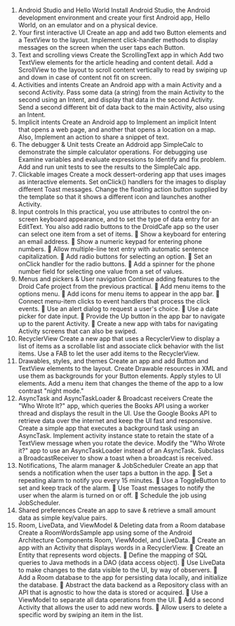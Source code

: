 1. Android Studio and Hello World
   Install Android Studio, the Android development environment and create your first Android app, Hello World,
   on an emulator and on a physical device.
2. Your first interactive UI
   Create an app and add two Button elements and a TextView to the layout. Implement click-handler methods
   to display messages on the screen when the user taps each Button.
3. Text and scrolling views
   Create the ScrollingText app in which Add two TextView elements for the article heading and content detail.
   Add a ScrollView to the layout to scroll content vertically to read by swiping up and down in case of content
   not fit on screen.
4. Activities and intents
   Create an Android app with a main Activity and a second Activity. Pass some data (a string) from the main
   Activity to the second using an Intent, and display that data in the second Activity. Send a second different
   bit of data back to the main Activity, also using an Intent.
5. Implicit intents
   Create an Android app to Implement an implicit Intent that opens a web page, and another that opens a location
   on a map. Also, Implement an action to share a snippet of text.
6. The debugger & Unit tests
   Create an Addroid app SimpleCalc to demonstrate the simple calculator operations. For debugging use
   Examine variables and evaluate expressions to Identify and fix problem. Add and run unit tests to see the
   results to the SimpleCalc app.
7. Clickable images
   Create a mock dessert-ordering app that uses images as interactive elements. Set onClick() handlers for the
   images to display different Toast messages. Change the floating action button supplied by the template so that
   it shows a different icon and launches another Activity.
8. Input controls
   In this practical, you use attributes to control the on-screen keyboard appearance, and to set the type of data
   entry for an EditText. You also add radio buttons to the DroidCafe app so the user can select one item from a
   set of items.
    Show a keyboard for entering an email address.
    Show a numeric keypad for entering phone numbers.
    Allow multiple-line text entry with automatic sentence capitalization.
    Add radio buttons for selecting an option.
    Set an onClick handler for the radio buttons.
    Add a spinner for the phone number field for selecting one value from a set of values.
9. Menus and pickers & User navigation
   Continue adding features to the Droid Cafe project from the previous practical.
    Add menu items to the options menu.
    Add icons for menu items to appear in the app bar.
    Connect menu-item clicks to event handlers that process the click events.
    Use an alert dialog to request a user's choice.
    Use a date picker for date input.
    Provide the Up button in the app bar to navigate up to the parent Activity.
    Create a new app with tabs for navigating Activity screens that can also be swiped.
10. RecyclerView
    Create a new app that uses a RecyclerView to display a list of items as a scrollable list and associate click
    behavior with the list items. Use a FAB to let the user add items to the RecyclerView.
11. Drawables, styles, and themes
    Create an app and add Button and TextView elements to the layout. Create Drawable resources in XML and
    use them as backgrounds for your Button elements. Apply styles to UI elements. Add a menu item that changes
    the theme of the app to a low contrast "night mode."
12. AsyncTask and AsyncTaskLoader & Broadcast receivers
    Create the "Who Wrote It?" app, which queries the Books API using a worker thread and displays the result
    in the UI. Use the Google Books API to retrieve data over the internet and keep the UI fast and responsive.
    Create a simple app that executes a background task using an AsyncTask. Implement activity instance state
    to retain the state of a TextView message when you rotate the device. Modify the "Who Wrote it?" app to use
    an AsyncTaskLoader instead of an AsyncTask. Subclass a BroadcastReceiver to show a toast when a
    broadcast is received.
13. Notifications, The alarm manager & JobScheduler
    Create an app that sends a notification when the user taps a button in the app.
     Set a repeating alarm to notify you every 15 minutes.
     Use a ToggleButton to set and keep track of the alarm.
     Use Toast messages to notify the user when the alarm is turned on or off.
     Schedule the job using JobScheduler.
14. Shared preferences
    Create an app to save & retrieve a small amount data as simple key/value pairs.
15. Room, LiveData, and ViewModel & Deleting data from a Room database
    Create a RoomWordsSample app using some of the Android Architecture Components Room, ViewModel,
    and LiveData.
     Create an app with an Activity that displays words in a RecyclerView.
     Create an Entity that represents word objects.
     Define the mapping of SQL queries to Java methods in a DAO (data access object).
     Use LiveData to make changes to the data visible to the UI, by way of observers.
     Add a Room database to the app for persisting data locally, and initialize the database.
     Abstract the data backend as a Repository class with an API that is agnostic to how the data is stored or
    acquired.
     Use a ViewModel to separate all data operations from the UI.
     Add a second Activity that allows the user to add new words.
     Allow users to delete a specific word by swiping an item in the list.
